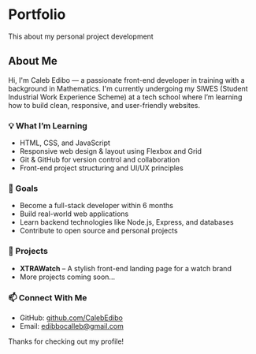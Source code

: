 # Portfolio
This about my personal project development 
##  About Me

Hi, I'm Caleb Edibo — a passionate front-end developer in training with a background in Mathematics. I'm currently undergoing my SIWES (Student Industrial Work Experience Scheme) at a tech school where I’m learning how to build clean, responsive, and user-friendly websites.

### 💡 What I’m Learning
- HTML, CSS, and JavaScript
- Responsive web design & layout using Flexbox and Grid
- Git & GitHub for version control and collaboration
- Front-end project structuring and UI/UX principles

### 🎯 Goals
- Become a full-stack developer within 6 months
- Build real-world web applications
- Learn backend technologies like Node.js, Express, and databases
- Contribute to open source and personal projects

### 🚀 Projects
- **XTRAWatch** – A stylish front-end landing page for a watch brand
- More projects coming soon...

### 📫 Connect With Me
- GitHub: [github.com/CalebEdibo](https://github.com/CalebEdibo)
- Email: edibbocalleb@gmail.com

Thanks for checking out my profile! 

